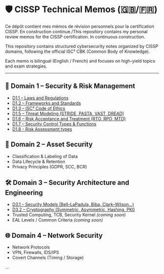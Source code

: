# 🛡️ CISSP Technical Memos (🇬🇧/🇫🇷)

Ce dépôt contient mes mémos de révision personnels pour la certification CISSP. En construction continue./This repository contains my personal review memos for the CISSP certification. In continuous construction.

This repository contains structured cybersecurity notes organized by CISSP domains, following the official ISC² CBK (Common Body of Knowledge).

Each memo is bilingual (English / French) and focuses on high-yield topics and exam strategies.

---

## 📘 Domain 1 – Security & Risk Management

- [D1.1 – Laws and Regulations](memos/D1.1_Laws-and-Regulations.md)
- [D1.2 – Frameworks and Standards](memos/D1.2_Frameworks-and-Standards.md)
- [D1.3 – ISC² Code of Ethics](memos/D1.3_ISC2-Code-of-Ethics.md)
- [D1.5 – Threat Modeling (STRIDE, PASTA, VAST, DREAD)](memos/D1.5_Threat-Modeling.md)
- [D1.6 – Risk Acceptance and Treatment (RTO, RPO, MTD)](memos/D1.6_Risk-Acceptance-and-Treatment.md)
- [D1.7 – Security Control Types & Functions](memos/D1.7_Security-Control-Types.md)
- [D1.8 - Risk Assessment types](memos/D1.8_Risk-Assessment-Types.md)

## 🔐 Domain 2 – Asset Security

- Classification & Labeling of Data
- Data Lifecycle & Retention
- Privacy Principles (GDPR, SCC, BCR)

## 🛠️ Domain 3 – Security Architecture and Engineering

- [D3.1 – Security Models (Bell–LaPadula, Biba, Clark–Wilson...)](memos/D3.1_Security-Models.md)
- [D3.2 – Cryptography (Symmetric, Asymmetric, Hashing, PKI)](memos/D3.2_Cryptography.md)
- Trusted Computing, TCB, Security Kernel _(coming soon)_
- EAL Levels / Common Criteria _(coming soon)_

## 🌐 Domain 4 – Network Security

- Network Protocols
- VPN, Firewalls, IDS/IPS
- Covert Channels (Timing / Storage)

...

